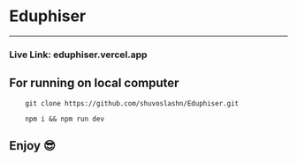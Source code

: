 # Eduphiser
<hr/>

### Live Link: eduphiser.vercel.app

## For running on local computer

```
    git clone https://github.com/shuvoslashn/Eduphiser.git
```

```
    npm i && npm run dev
```

## Enjoy 😎